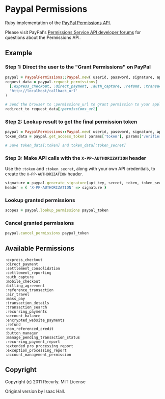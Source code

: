 # Paypal Permissions

Ruby implementation of the [PayPal Permissions API](https://www.x.com/community/ppx/permissions).

Please visit PayPal's [Permissions Service API developer forums](https://www.x.com/community/ppx/permissions?view=discussions) for questions about the Permissions API.

## Example

### Step 1: Direct the user to the "Grant Permissions" on PayPal

~~~~~ ruby
paypal = PaypalPermissions::Paypal.new( userid, password, signature, application_id, :production )
request_data = paypal.request_permissions(
  [:express_checkout, :direct_payment, :auth_capture, :refund, :transaction_details],
  'http://localhost/callback_url'
)

# Send the browser to :permissions_url to grant permission to your application
redirect_to request_data[:permissions_url]
~~~~~

### Step 2: Lookup result to get the final permission token

~~~~~ ruby
paypal = PaypalPermissions::Paypal.new( userid, password, signature, application_id, :production )
token_data = paypal.get_access_token( params['token'], params['verifier'] )

# Save token_data[:token] and token_data[:token_secret]
~~~~~

### Step 3: Make API calls with the `X-PP-AUTHORIZATION` header

Use the `:token` and `:token_secret`, along with your own API credentials, to create the `X-PP-AUTHORIZATION` header.

~~~~~ ruby
signature = paypal.generate_signature(api_key, secret, token, token_secret, 'POST', 'https://api.paypal.com/nvp')
header = { 'X-PP-AUTHORIZATION' => signature }
~~~~~

### Lookup granted permissions

~~~~~ ruby
scopes = paypal.lookup_permissions paypal_token
~~~~~

### Cancel granted permissions

~~~~~ ruby
paypal.cancel_permissions paypal_token
~~~~~

## Available Permissions

    :express_checkout
    :direct_payment
    :settlement_consolidation
    :settlement_reporting
    :auth_capture
    :mobile_checkout
    :billing_agreement
    :reference_transaction
    :air_travel
    :mass_pay
    :transaction_details
    :transaction_search
    :recurring_payments
    :account_balance
    :encrypted_website_payments
    :refund
    :non_referenced_credit
    :button_manager
    :manage_pending_transaction_status
    :recurring_payment_report
    :extended_pro_processing_report
    :exception_processing_report
    :account_management_permission

## Copyright

Copyright (c) 2011 Recurly. MIT License

Original version by Isaac Hall.
